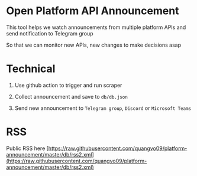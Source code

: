 # Open Platform API Announcement

This tool helps we watch announcements from multiple platform APIs and send notification to Telegram group

So that we can monitor new APIs, new changes to make decisions asap

# Technical

1. Use github action to trigger and run scraper

2. Collect announcement and save to `db/db.json`

3. Send new announcement to `Telegram group`, `Discord` or `Microsoft Teams`

# RSS

Public RSS here [https://raw.githubusercontent.com/quangvo09/platform-announcement/master/db/rss2.xml](https://raw.githubusercontent.com/quangvo09/platform-announcement/master/db/rss2.xml)